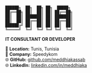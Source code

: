 ```
██████╗  ██╗  ██╗ ██╗  █████╗ 
██╔══██╗ ██║  ██║ ██║ ██╔══██╗
██║  ██║ ███████║ ██║ ███████║
██║  ██║ ██╔══██║ ██║ ██╔══██║
██████╔╝ ██║  ██║ ██║ ██║  ██║
╚═════╝  ╚═╝  ╚═╝ ╚═╝ ╚═╝  ╚═╝
```

**IT CONSULTANT OR DEVELOPER**

📍 **Location:** Tunis, Tunisia  
🏢 **Company:** Speedykom  
🌐 **GitHub:** [github.com/meddhiakassab](https://github.com/meddhiakassab)  
🌐 **LinkedIn:** [linkedin.com/in/meddhiaka](https://linkedin.com/in/meddhiaka)
